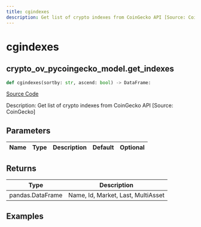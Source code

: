 ```yaml
---
title: cgindexes
description: Get list of crypto indexes from CoinGecko API [Source: CoinGecko]
---
```

# cgindexes

## crypto_ov_pycoingecko_model.get_indexes

```python
def cgindexes(sortby: str, ascend: bool) -> DataFrame:
```
[Source Code](https://github.com/OpenBB-finance/OpenBBTerminal/tree/main/openbb_terminal/cryptocurrency/overview/pycoingecko_model.py#L318)

Description: Get list of crypto indexes from CoinGecko API [Source: CoinGecko]

## Parameters

| Name | Type | Description | Default | Optional |
| ---- | ---- | ----------- | ------- | -------- |

## Returns

| Type | Description |
| ---- | ----------- |
| pandas.DataFrame | Name, Id, Market, Last, MultiAsset |

## Examples

